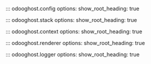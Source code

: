 ::: odooghost.config
    options:
        show_root_heading: true

::: odooghost.stack
    options:
        show_root_heading: true

::: odooghost.context
    options:
        show_root_heading: true

::: odooghost.renderer
    options:
        show_root_heading: true

::: odooghost.logger
    options:
        show_root_heading: true

